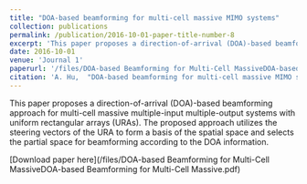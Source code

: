 ```yaml
---
title: "DOA-based beamforming for multi-cell massive MIMO systems"
collection: publications
permalink: /publication/2016-10-01-paper-title-number-8
excerpt: 'This paper proposes a direction-of-arrival (DOA)-based beamforming approach for multi-cell massive multiple-input multiple-output systems with uniform rectangular arrays (URAs). The proposed approach utilizes the steering vectors of the URA to form a basis of the spatial space and selects the partial space for beamforming according to the DOA information.'
date: 2016-10-01
venue: 'Journal 1'
paperurl: '/files/DOA-based Beamforming for Multi-Cell MassiveDOA-based Beamforming for Multi-Cell Massive.pdf'
citation: 'A. Hu,  "DOA-based beamforming for multi-cell massive MIMO systems," <i>J. Commun. Networks</i>, vol. 18, no. 5, pp. 735-743, Oct. 2016.'
---
```

This paper proposes a direction-of-arrival (DOA)-based beamforming approach for multi-cell massive multiple-input multiple-output systems with uniform rectangular arrays (URAs). The proposed approach utilizes the steering vectors of the URA to form a basis of the spatial space and selects the partial space for beamforming according to the DOA information.

[Download paper here](/files/DOA-based Beamforming for Multi-Cell MassiveDOA-based Beamforming for Multi-Cell Massive.pdf)
